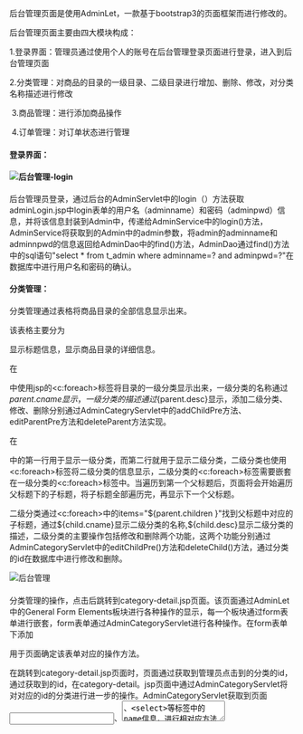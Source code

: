后台管理页面是使用AdminLet，一款基于bootstrap3的页面框架而进行修改的。

后台管理页面主要由四大模块构成：

​	1.登录界面：管理员通过使用个人的账号在后台管理登录页面进行登录，进入到后台管理页面

​	2.分类管理：对商品的目录的一级目录、二级目录进行增加、删除、修改，对分类名称描述进行修改

​	3.商品管理：进行添加商品操作

​	4.订单管理：对订单状态进行管理

#### 登录界面：

#### ![后台管理-login](H:\SUSE\毕业设计\paper(按照功能进行划分)\后台管理\后台管理-login.jpg)								

后台管理员登录，通过后台的AdminServlet中的login（）方法获取adminLogin.jsp中login表单的用户名（adminname）和密码（adminpwd）信息，并将该信息封装到Admin中，传递给AdminService中的login()方法，AdminService将获取到的Admin中的admin参数，将admin的adminname和adminnpwd的信息返回给AdminDao中的find()方法，AdminDao通过find()方法中的sql语句"select * from t_admin where adminname=? and adminpwd=?"在数据库中进行用户名和密码的确认。

#### 分类管理：

分类管理通过<table>表格将商品目录的全部信息显示出来。

该表格主要分为<thead>显示标题信息，<tbody>显示商品目录的详细信息。

在<tbody>中使用jsp的<c:foreach>标签将目录的一级分类显示出来，一级分类的名称通过${parent.cname}显示，一级分类的描述通过${parent.desc}显示，添加二级分类、修改、删除分别通过AdminCategryServlet中的addChildPre方法、editParentPre方法和deleteParent方法实现。

在<tbody>中的第一行用于显示一级分类，而第二行就用于显示二级分类，二级分类也使用<c:foreach>标签将二级分类的信息显示，二级分类的<c:foreach>标签需要嵌套在一级分类的<c:foreach>标签中。当遍历到第一个父标题后，页面将会开始遍历父标题下的子标题，将子标题全部遍历完，再显示下一个父标题。

二级分类通过<c:foreach>中的items="${parent.children }"找到父标题中对应的子标题，通过${child.cname}显示二级分类的名称,${child.desc}显示二级分类的描述，二级分类的主要操作包括修改和删除两个功能，这两个功能分别通过AdminCategoryServlet中的editChildPre()方法和deleteChild()方法，通过分类的id在数据库中进行修改和删除。

![后台管理](H:\SUSE\毕业设计\paper(按照功能进行划分)\后台管理\后台管理.jpg)

#### 

分类管理的操作，点击后跳转到category-detail.jsp页面。该页面通过AdminLet中的General Form Elements板块进行各种操作的显示，每一个板块通过form表单进行嵌套，form表单通过AdminCategoryServlet进行各种操作。在form表单下添加

<input type="hidden" name="method" value="addParent">

用于页面确定该表单对应的操作方法。

在跳转到category-detail.jsp页面时，页面通过获取到管理员点击到的分类的id，通过获取到的id，在category-detail。jsp页面中通过AdminCategoryServlet将对对应的id的分类进行进一步的操作。AdminCategoryServlet获取到页面<input>、<textarea>、<select>等标签中的name信息，进行相对应方法的操作。

![后台管理-分类管理](H:\SUSE\毕业设计\paper(按照功能进行划分)\后台管理\后台管理-分类管理.jpg)

#### 商品管理：

商品管理通过页面的添加商品连接进入添加商品页面。

添加商品包括：商品名、现价、原价、商品图片、商品所属的一级分类、商品所属的二级分类。该功能全部通过form-group<div>层显示，最后通过form表单嵌套在最外层。商品名、现价、原价、商品图片，均通过<input>标签获取数据，该四项的name分别为：gname、currPrice、price、image_w（image_b），其中商品图片的<input>标签中的type类型需为file。

商品所属的一级分类、商品所属的二级分类由<select>标签显示，通过<c:foreach>标签将<option>遍历，

代码：

```html
<div class="form-group">
				                  <label>一级分类</label>
				                  <select class="form-control" name="pid" id="pid" onchange="loadChildren()">
				                    <c:forEach items="${parents }" var="parent">
						    			<option value="${parent.cid }">${parent.cname }</option>
									</c:forEach>
				                  </select>
				                </div>
				                <div class="form-group">
				                  <label>二级分类</label>
				                  <select class="form-control" name="cid" id="cid">
				                    <c:forEach items="${parents }" var="parent">
						    			<option value="${parent.cid }">${parent.cname }</option>
									</c:forEach>
				                  </select>
				                </div>
```

该表单通过AdminAddBookServlet进行操作。

图片的上传。。。。。。。。。。。。。。。



#### 订单管理：



